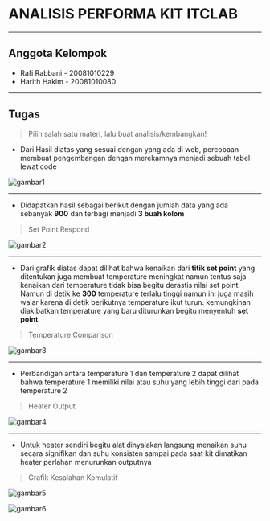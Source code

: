# ANALISIS PERFORMA KIT ITCLAB
---
## Anggota Kelompok
  * Rafi Rabbani  - 20081010229
  * Harith Hakim - 20081010080
---
## Tugas
> Pilih salah satu materi, lalu buat analisis/kembangkan!

* Dari Hasil diatas yang sesuai dengan yang ada di web, percobaan membuat pengembangan dengan merekamnya menjadi sebuah tabel lewat code

![gambar1](https://github.com/harithhakim02/mikro/assets/76531834/a8f1ccc5-acad-4f44-bc06-4d04cd36d1a6)

---
* Didapatkan hasil sebagai berikut dengan jumlah data yang ada sebanyak **900** dan terbagi menjadi **3 buah kolom**

> Set Point Respond

![gambar2](https://github.com/harithhakim02/mikro/assets/76531834/f57dbf1f-7475-46d7-b70e-463147866e73)

---
* Dari grafik diatas dapat dilihat bahwa kenaikan dari **titik set point** yang ditentukan juga membuat temperature meningkat namun tentus saja kenaikan dari temperature tidak bisa begitu derastis nilai set point. Namun di detik ke **300** temperature terlalu tinggi namun ini juga masih wajar karena di detik berikutnya temperature ikut turun. kemungkinan diakibatkan temperature yang baru diturunkan begitu menyentuh **set point**.

>Temperature Comparison

![gambar3](https://github.com/harithhakim02/mikro/assets/76531834/8cc9fd81-b7b8-4e8d-91a2-f87ffebbaf17)

---

- Perbandigan antara temperature 1 dan temperature 2 dapat dilihat bahwa temperature 1 memiliki nilai atau suhu yang lebih tinggi dari pada temperature 2
  
> Heater Output

![gambar4](https://github.com/harithhakim02/mikro/assets/76531834/567fbf33-f984-477a-bb1a-54fefe1595dd)

---

- Untuk heater sendiri begitu alat dinyalakan langsung menaikan suhu secara signifikan dan suhu konsisten sampai pada saat kit dimatikan heater perlahan menurunkan outputnya

>Grafik Kesalahan Komulatif 

![gambar5](https://github.com/harithhakim02/mikro/assets/76531834/9654bc4e-f3a5-4eae-886b-4a200ac64b1b)

![gambar6](https://github.com/harithhakim02/mikro/assets/76531834/c3161c01-93d1-469c-b678-557bae6ec2da)

